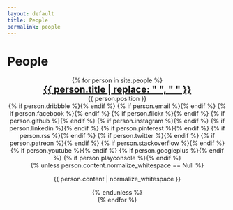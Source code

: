```yaml
---
layout: default
title: People
permalink: people
---
```

<h1>People</h1>

<div style="display:flex; flex-wrap:wrap; justify-content: space-evenly; align-items: center">
  {% for person in site.people %}
    <div style="text-align:center">
      <!--{% unless person.photo.normalize_whitespace == "" %}<img width="200px" src="{{ person.photo | normalize_whitespace }}"/>{% endunless %}-->
      <h2 style="margin: 0;"><a href="{{ person.url }}">{{ person.title | replace: " ", "&nbsp;" }}</a></h2>
      <p class="post_date" style="margin: 0;">{{ person.position }}</p>
      <div style="text-align: center;">
      {% if person.dribbble %}<a href="https://dribbble.com/{{ person.dribbble }}"><i class="svg-icon dribbble"></i></a>{% endif %}
      {% if person.email %}<a href="mailto:{{ person.email }}"><i class="svg-icon email"></i></a>{% endif %}
      {% if person.facebook %}<a href="https://www.facebook.com/{{ person.facebook }}"><i class="svg-icon facebook"></i></a>{% endif %}
      {% if person.flickr %}<a href="https://www.flickr.com/{{ person.flickr }}"><i class="svg-icon flickr"></i></a>{% endif %}
      {% if person.github %}<a href="https://github.com/{{ person.github }}"><i class="svg-icon github"></i></a>{% endif %}
      {% if person.instagram %}<a href="https://instagram.com/{{ person.instagram }}"><i class="svg-icon instagram"></i></a>{% endif %}
      {% if person.linkedin %}<a href="https://www.linkedin.com/in/{{ person.linkedin }}"><i class="svg-icon linkedin"></i></a>{% endif %}
      {% if person.pinterest %}<a href="https://www.pinterest.com/{{ person.pinterest }}"><i class="svg-icon pinterest"></i></a>{% endif %}
      {% if person.rss %}<a href="{{ person.rss }}"><i class="svg-icon rss"></i></a>{% endif %}
      {% if person.twitter %}<a href="https://www.twitter.com/{{ person.twitter }}"><i class="svg-icon twitter"></i></a>{% endif %}
      {% if person.patreon %}<a href="https://www.patreon.com/{{ person.patreon }}"><i class="svg-icon patreon"></i></a>{% endif %}
      {% if person.stackoverflow %}<a href="http://stackoverflow.com/{{ person.stackoverflow }}"><i class="svg-icon stackoverflow"></i></a>{% endif %}
      {% if person.youtube %}<a href="https://youtube.com/{{ person.youtube }}"><i class="svg-icon youtube"></i></a>{% endif %}
      {% if person.googleplus %}<a href="https://plus.google.com/{{ person.googleplus }}"><i class="svg-icon googleplus"></i></a>{% endif %}
      {% if person.playconsole %}<a href="https://play.google.com/store/apps/dev?id={{ person.playconsole }}"><i class="svg-icon playconsole"></i></a>{% endif %}
      </div>
      {% unless person.content.normalize_whitespace == Null %}<p>{{ person.content | normalize_whitespace }}</p>{% endunless %}
    </div>
  {% endfor %}
</div>
